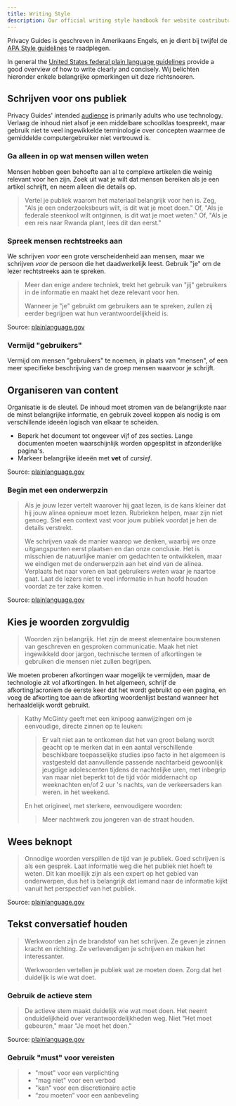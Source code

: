 ```yaml
---
title: Writing Style
description: Our official writing style handbook for website contributors.
---
```


Privacy Guides is geschreven in Amerikaans Engels, en je dient bij twijfel de [APA Style guidelines](https://apastyle.apa.org/style-grammar-guidelines/grammar) te raadplegen.

In general the [United States federal plain language guidelines](https://plainlanguage.gov/guidelines) provide a good overview of how to write clearly and concisely. Wij belichten hieronder enkele belangrijke opmerkingen uit deze richtsnoeren.

## Schrijven voor ons publiek

Privacy Guides' intended [audience](https://plainlanguage.gov/guidelines/audience) is primarily adults who use technology. Verlaag de inhoud niet alsof je een middelbare schoolklas toespreekt, maar gebruik niet te veel ingewikkelde terminologie over concepten waarmee de gemiddelde computergebruiker niet vertrouwd is.

### Ga alleen in op wat mensen willen weten

Mensen hebben geen behoefte aan al te complexe artikelen die weinig relevant voor hen zijn. Zoek uit wat je wilt dat mensen bereiken als je een artikel schrijft, en neem alleen die details op.

> Vertel je publiek waarom het materiaal belangrijk voor hen is. Zeg, "Als je een onderzoeksbeurs wilt, is dit wat je moet doen." Of, "Als je federale steenkool wilt ontginnen, is dit wat je moet weten." Of, "Als je een reis naar Rwanda plant, lees dit dan eerst."

### Spreek mensen rechtstreeks aan

We schrijven *voor* een grote verscheidenheid aan mensen, maar we schrijven *voor* de persoon die het daadwerkelijk leest. Gebruik "je" om de lezer rechtstreeks aan te spreken.

> Meer dan enige andere techniek, trekt het gebruik van "jij" gebruikers in de informatie en maakt het deze relevant voor hen.
> 
> Wanneer je "je" gebruikt om gebruikers aan te spreken, zullen zij eerder begrijpen wat hun verantwoordelijkheid is.

Source: [plainlanguage.gov](https://plainlanguage.gov/guidelines/audience/address-the-user)

### Vermijd "gebruikers"

Vermijd om mensen "gebruikers" te noemen, in plaats van "mensen", of een meer specifieke beschrijving van de groep mensen waarvoor je schrijft.

## Organiseren van content

Organisatie is de sleutel. De inhoud moet stromen van de belangrijkste naar de minst belangrijke informatie, en gebruik zoveel koppen als nodig is om verschillende ideeën logisch van elkaar te scheiden.

- Beperk het document tot ongeveer vijf of zes secties. Lange documenten moeten waarschijnlijk worden opgesplitst in afzonderlijke pagina's.
- Markeer belangrijke ideeën met **vet** of *cursief*.

Source: [plainlanguage.gov](https://plainlanguage.gov/guidelines/design)

### Begin met een onderwerpzin

> Als je jouw lezer vertelt waarover hij gaat lezen, is de kans kleiner dat hij jouw alinea opnieuw moet lezen. Rubrieken helpen, maar zijn niet genoeg. Stel een context vast voor jouw publiek voordat je hen de details verstrekt.
> 
> We schrijven vaak de manier waarop we denken, waarbij we onze uitgangspunten eerst plaatsen en dan onze conclusie. Het is misschien de natuurlijke manier om gedachten te ontwikkelen, maar we eindigen met de onderwerpzin aan het eind van de alinea. Verplaats het naar voren en laat gebruikers weten waar je naartoe gaat. Laat de lezers niet te veel informatie in hun hoofd houden voordat ze ter zake komen.

Source: [plainlanguage.gov](https://plainlanguage.gov/guidelines/organize/have-a-topic-sentence)

## Kies je woorden zorgvuldig

> Woorden zijn belangrijk. Het zijn de meest elementaire bouwstenen van geschreven en gesproken communicatie. Maak het niet ingewikkeld door jargon, technische termen of afkortingen te gebruiken die mensen niet zullen begrijpen.

We moeten proberen afkortingen waar mogelijk te vermijden, maar de technologie zit vol afkortingen. In het algemeen, schrijf de afkorting/acroniem de eerste keer dat het wordt gebruikt op een pagina, en voeg de afkorting toe aan de afkorting woordenlijst bestand wanneer het herhaaldelijk wordt gebruikt.

> Kathy McGinty geeft met een knipoog aanwijzingen om je eenvoudige, directe zinnen op te leuken:
> 
> > Er valt niet aan te ontkomen dat het van groot belang wordt geacht op te merken dat in een aantal verschillende beschikbare toepasselijke studies ipso facto in het algemeen is vastgesteld dat aanvullende passende nachtarbeid gewoonlijk jeugdige adolescenten tijdens de nachtelijke uren, met inbegrip van maar niet beperkt tot de tijd vóór middernacht op weeknachten en/of 2 uur 's nachts, van de verkeersaders kan weren. in het weekend.
> 
> En het origineel, met sterkere, eenvoudigere woorden:
> 
> > Meer nachtwerk zou jongeren van de straat houden.

## Wees beknopt

> Onnodige woorden verspillen de tijd van je publiek. Goed schrijven is als een gesprek. Laat informatie weg die het publiek niet hoeft te weten. Dit kan moeilijk zijn als een expert op het gebied van onderwerpen, dus het is belangrijk dat iemand naar de informatie kijkt vanuit het perspectief van het publiek.

Source: [plainlanguage.gov](https://plainlanguage.gov/guidelines/concise)

## Tekst conversatief houden

> Werkwoorden zijn de brandstof van het schrijven. Ze geven je zinnen kracht en richting. Ze verlevendigen je schrijven en maken het interessanter.
> 
> Werkwoorden vertellen je publiek wat ze moeten doen. Zorg dat het duidelijk is wie wat doet.

### Gebruik de actieve stem

> De actieve stem maakt duidelijk wie wat moet doen. Het neemt onduidelijkheid over verantwoordelijkheden weg. Niet "Het moet gebeuren," maar "Je moet het doen."

Source: [plainlanguage.gov](https://plainlanguage.gov/guidelines/conversational/use-active-voice)

### Gebruik "must" voor vereisten

> - "moet" voor een verplichting
> - "mag niet" voor een verbod
> - "kan" voor een discretionaire actie
> - “zou moeten” voor een aanbeveling
